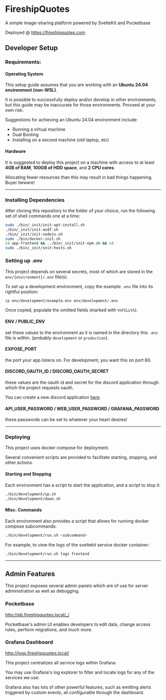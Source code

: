 # FireshipQuotes

 A simple image-sharing platform powered by SvelteKit and Pocketbase

Deployed @ https://fireshipquotes.com

## Developer Setup

### Requirements:

#### Operating System
This setup guide assumes that you are working with an **Ubuntu 24.04 environment (non-WSL)**.

It is possible to successfully deploy and/or develop in other environments, but this guide may be inaccurate for those environments. Proceed at your own risk.

Suggestions for achieving an Ubuntu 24.04 environment include:
* Running a virtual machine
* Dual Booting
* Installing on a second machine (old laptop, etc)

#### Hardware
It is suggested to deploy this project on a machine with access to at least **4GB of RAM**, **100GB of HDD space**, and **2 CPU cores**.

Allocating fewer resources than this may result in bad things happening. Buyer beware!

<hr>

### Installing Dependencies

After cloning this repository to the folder of your choice, run the following set of shell commands one at a time:

```bash
sudo ./bin/_init/init-apt-install.sh
./bin/_init/init-asdf.sh
./bin/_init/init-nodejs.sh
sudo ./bin/docker-init.sh
cd app-frontend && ../bin/_init/init-npm.sh && cd -
sudo ./bin/_init/init-hosts.sh
```

### Setting up .env

This project depends on several secrets, most of which are stored in the `env/{environment}/.env` file(s).

To set up a development environment, copy the example `.env` file into its rightful position:
```bash
cp env/development/example.env env/development/.env
```

Once copied, populate the omitted fields (marked with `%%FILL%%`).

#### ENV / PUBLIC_ENV
set these values to the environment as it is named in the directory this `.env` file is within. (probably `development` or `production`).

#### EXPOSE_PORT
the port your app listens on. For development, you want this on port 80.

#### DISCORD_OAUTH_ID / DISCORD_OAUTH_SECRET
these values are the oauth id and secret for the discord application through which the project requests oauth.

You can create a new discord application [here](https://discord.com/developers/applications?new_application=true). 

#### API_USER_PASSWORD / WEB_USER_PASSWORD / GRAFANA_PASSWORD
these passwords can be set to whatever your heart desires!

<hr>

### Deploying

This project uses docker compose for deployment. 

Several convenient scripts are provided to facilitate starting, stopping, and other actions.

#### Starting and Stopping

Each environment has a script to start the application, and a script to stop it:

```bash
./bin/development/up.sh
./bin/development/down.sh
```

#### Misc. Commands

Each environment also provides a script that allows for running docker compose subcommands:
```bash
./bin/development/run.sh <subcommand>
```

For example, to view the logs of the sveltekit service docker container:
```bash
./bin/development/run.sh logs frontend
```

<hr>

## Admin Features

This project exposes several admin panels which are of use for server administration as well as debugging.

### Pocketbase
http://pb.fireshipquotes.local/_/

Pocketbase's admin UI enables developers to edit data, change access rules, perform migrations, and much more.

### Grafana Dashboard
http://logs.fireshipquotes.local/

This project centralizes all service logs within Grafana. 

You may use Grafana's log explorer to filter and locate logs for any of the services we use.

Grafana also has lots of other powerful features, such as emitting alerts triggered by custom events, all configurable through the dashboard.



